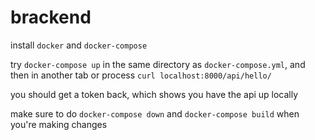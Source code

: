 # brackend

install `docker` and `docker-compose`

try `docker-compose up` in the same directory as `docker-compose.yml`, and then in another tab or process `curl localhost:8000/api/hello/`

you should get a token back, which shows you have the api up locally

make sure to do `docker-compose down` and `docker-compose build` when you're making changes
